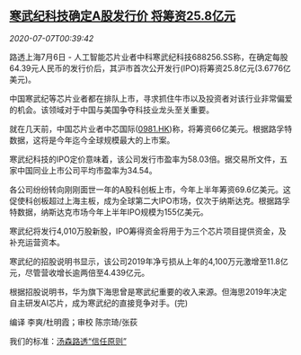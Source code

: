 <!--1594083372000-->
[寒武纪科技确定A股发行价 将筹资25.8亿元](https://cn.reuters.com/article/ai-chip-ipo-china-0706-mon-idCNKBS24802Q)
------

<div><i>2020-07-07T00:39:42</i></div><div class="StandardArticleBody_body"><p>路透上海7月6日 - 人工智能芯片业者中科寒武纪科技688256.SS称，在确定每股64.39元人民币的发行价后，其沪市首次公开发行(IPO)将筹资25.8亿元(3.6776亿美元)。 </p><p>中国寒武纪等芯片业者都在排队上市，寻求抓住牛市以及投资者对该行业非常偏爱的机会。该领域对于中国与美国争夺科技业龙头至关重要。 </p><p>就在几天前，中国芯片业者中芯国际(<span id="symbol_0981.HK_1"><a href="//www.reuters.com/companies/0981.HK">0981.HK</a></span>)称，将筹资66亿美元。根据路孚特数据，这将是今年迄今全球规模最大的上市案。 </p><p>寒武纪科技的IPO定价意味着，该公司发行市盈率为58.03倍。据交易所文件，五家中国同业上市公司平均市盈率为34.54。 </p><p>各公司纷纷转向刚刚面世一年的A股科创板上市，今年上半年筹资69.6亿美元。这促使科创板超过上海主板，成为全球第二大IPO市场，仅次于纳斯达克。根据路孚特数据，纳斯达克市场今年上半年IPO规模为155亿美元。 </p><p>寒武纪将发行4,010万股新股，IPO筹得资金将用于为三个芯片项目提供资金，及补充运营资本。 </p><p>寒武纪的招股说明书显示，该公司2019年净亏损从上年的4,100万元激增至11.8亿元，尽管营收增长逾两倍至4.439亿元。 </p><p>根据招股说明书，华为旗下海思曾是寒武纪重要的收入来源。但海思2019年决定自主研发AI芯片，成为寒武纪的直接竞争对手。(完)     </p><div class="Attribution_container"><div class="Attribution_attribution"><p class="Attribution_content">编译 李爽/杜明霞；审校 陈宗琦/张荻 </p></div></div><div class="StandardArticleBody_trustBadgeContainer"><span class="StandardArticleBody_trustBadgeTitle">我们的标准：</span><span class="trustBadgeUrl"><a href="https://www.thomsonreuters.cn/content/dam/openweb/documents/pdf/china/brochures/about-us-1.pdf">汤森路透“信任原则”</a></span></div></div>
